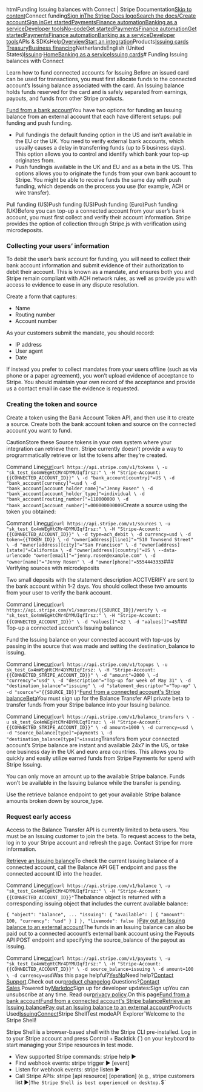 htmlFunding Issuing balances with Connect | Stripe Documentation[Skip to content](#main-content)Connect funding[Sign in](https://dashboard.stripe.com/login?redirect=https%3A%2F%2Fdocs.stripe.com%2Fissuing%2Fconnect%2Ffunding)[The Stripe Docs logo](/)[Search the docs/](#)[Create account](https://dashboard.stripe.com/register/issuing)[Sign in](https://dashboard.stripe.com/login?redirect=https%3A%2F%2Fdocs.stripe.com%2Fissuing%2Fconnect%2Ffunding)[Get started](/get-started)[Payments](/payments)[Finance automation](/finance-automation)[Banking as a service](/financial-services)[Developer tools](/development)[No-code](/no-code)[Get started](/get-started)[Payments](/payments)[Finance automation](/finance-automation)[](#)[Get started](/get-started)[Payments](/payments)[Finance automation](/finance-automation)[Banking as a service](/financial-services)[Developer tools](/development)[](#)APIs & SDKsHelp[Overview](/docs/financial-services)[Start an integration](#)Products[Issuing cards](#)
[Treasury](#)[Business financing](#)NetherlandsEnglish (United States)[](#)[](#)[Issuing](/issuing)·[Home](/docs)[Banking as a service](/docs/financial-services)[Issuing cards](/docs/issuing)# Funding Issuing balances with Connect

Learn how to fund connected accounts for Issuing.Before an issued card can be used for transactions, you must first allocate funds to the connected account’s Issuing balance associated with the card. An Issuing balance holds funds reserved for the card and is safely separated from earnings, payouts, and funds from other Stripe products.

[Fund from a bank account](#fund-from-bank-account)You have two options for funding an Issuing balance from an external account that each have different setups: pull funding and push funding.

- Pull fundingis the default funding option in the US and isn’t available in the EU or the UK. You need to verify external bank accounts, which usually causes a delay in transferring funds (up to 5 business days). This option allows you to control and identify which bank your top-up originates from.
- Push fundingis available in the UK and EU and as a beta in the US. This options allows you to originate the funds from your own bank account to Stripe. You might be able to receive funds the same day with push funding, which depends on the process you use (for example, ACH or wire transfer).

Pull funding (US)Push funding (US)Push funding (Euro)Push funding (UK)Before you can top-up a connected account from your user’s bank account, you must first collect and verify their account information. Stripe provides the option of  collection through Stripe.js with verification using microdeposits.

### Collecting your users’ information

To debit the user’s bank account for funding, you will need to collect their bank account information and submit evidence of their authorization to debit their account. This is known as a mandate, and ensures both you and Stripe remain compliant with ACH network rules, as well as provide you with access to evidence to ease in any dispute resolution.

Create a form that captures:

- Name
- Routing number
- Account number

As your customers submit the mandate, you should record:

- IP address
- User agent
- Date

If instead you prefer to collect mandates from your users offline (such as via phone or a paper agreement), you won’t upload evidence of acceptance to Stripe. You should maintain your own record of the acceptance and provide us a contact email in case the evidence is requested.

### Creating the token and source

Create a token using the Bank Account Token API, and then use it to create a source. Create both the bank account token and source on the connected account you want to fund.

CautionStore these Source tokens in your own system where your integration can retrieve them. Stripe currently doesn’t provide a way to programmatically retrieve or list the tokens after they’re created.

Command Line[curl](#)`curl https://api.stripe.com/v1/tokens \
  -u "sk_test_Gx4mWEgHtCMr4DYMUIqfIrsz:" \
  -H "Stripe-Account: {{CONNECTED_ACCOUNT_ID}}" \
  -d "bank_account[country]"=US \
  -d "bank_account[currency]"=usd \
  -d "bank_account[account_holder_name]"="Jenny Rosen" \
  -d "bank_account[account_holder_type]"=individual \
  -d "bank_account[routing_number]"=110000000 \
  -d "bank_account[account_number]"=000000000009`Create a source using the token you obtained:

Command Line[curl](#)`curl https://api.stripe.com/v1/sources \
  -u "sk_test_Gx4mWEgHtCMr4DYMUIqfIrsz:" \
  -H "Stripe-Account: {{CONNECTED_ACCOUNT_ID}}" \
  -d type=ach_debit \
  -d currency=usd \
  -d token={{TOKEN_ID}} \
  -d "owner[address][line1]"="510 Townsend Street" \
  -d "owner[address][city]"="San Francisco" \
  -d "owner[address][state]"=California \
  -d "owner[address][country]"=US \
  --data-urlencode "owner[email]"="jenny.rosen@example.com" \
  -d "owner[name]"="Jenny Rosen" \
  -d "owner[phone]"=5554443333`### Verifying sources with microdeposits

Two small deposits with the statement description ACCTVERIFY are sent to the bank account within 1-2 days. You should collect these two amounts from your user to verify the bank account.

Command Line[curl](#)`curl https://api.stripe.com/v1/sources/{{SOURCE_ID}}/verify \
  -u "sk_test_Gx4mWEgHtCMr4DYMUIqfIrsz:" \
  -H "Stripe-Account: {{CONNECTED_ACCOUNT_ID}}" \
  -d "values[]"=32 \
  -d "values[]"=45`### Top-up a connected account’s Issuing balance

Fund the Issuing balance on your connected account with top-ups by passing in the source that was made and setting the destination_balance to issuing.

Command Line[curl](#)`curl https://api.stripe.com/v1/topups \
  -u sk_test_Gx4mWEgHtCMr4DYMUIqfIrsz: \
  -H "Stripe-Account: {{CONNECTED_STRIPE_ACCOUNT_ID}}" \
  -d "amount"=2000 \
  -d "currency"="usd" \
  -d "description"="Top-up for week of May 31" \
  -d "destination_balance"="issuing" \
  -d "statement_descriptor"="Top-up" \
  -d "source"="{{SOURCE_ID}}"`[Fund from a connected account's Stripe balanceBeta](#fund-from-connected-account-balance)You must sign up for the Balance Transfer API private beta to transfer funds from your Stripe balance into your Issuing balance.

Command Line[curl](#)`curl https://api.stripe.com/v1/balance_transfers \
  -u sk_test_Gx4mWEgHtCMr4DYMUIqfIrsz: \
  -H "Stripe-Account: {{CONNECTED_STRIPE_ACCOUNT_ID}}" \
  -d amount=1000 \
  -d currency=usd \
  -d "source_balance[type]"=payments \
  -d "destination_balance[type]"=issuing`Transfers from your connected account’s Stripe balance are instant and available 24x7 in the US, or take one business day in the UK and euro area countries. This allows you to quickly and easily utilize earned funds from Stripe Payments for spend with Stripe Issuing.

You can only move an amount up to the available Stripe balance. Funds won’t be available in the Issuing balance while the transfer is pending.

Use the retrieve balance endpoint to get your available Stripe balance amounts broken down by source_type.

### Request early access

Access to the Balance Transfer API is currently limited to beta users. You must be an Issuing customer to join the beta. To request access to the beta, log in to your Stripe account and refresh the page. Contact Stripe for more information.

[Retrieve an Issuing balance](#retrieve-an-issuing-balance)To check the current Issuing balance of a connected account, call the Balance API GET endpoint and pass the connected account ID into the header.

Command Line[curl](#)`curl https://api.stripe.com/v1/balance \
  -u "sk_test_Gx4mWEgHtCMr4DYMUIqfIrsz:" \
  -H "Stripe-Account: {{CONNECTED_ACCOUNT_ID}}"`Thebalance object is returned with a corresponding issuing object that includes the current available balance:

`{
  "object": "balance",
...
    "issuing": {
    "available": [
      {
        "amount": 100,
        "currency": "usd"
      }
    ]
  },
  "livemode": false
}`[Pay out an Issuing balance to an external account](#pay-out-an-issuing-balance)The funds in an Issuing balance can also be paid out to a connected account’s external bank account using the Payouts API POST endpoint and specifying the source_balance of the payout as issuing.

Command Line[curl](#)`curl https://api.stripe.com/v1/payouts \
  -u "sk_test_Gx4mWEgHtCMr4DYMUIqfIrsz:" \
  -H "Stripe-Account: {{CONNECTED_ACCOUNT_ID}}" \
  -d source_balance=issuing \
  -d amount=100 \
  -d currency=usd`Was this page helpful?[Yes](#)[No](#)Need help?[Contact Support](https://support.stripe.com/).Check out our[product changelog](https://stripe.com/blog/changelog).Questions?[Contact Sales](https://stripe.com/contact/sales).Powered by[Markdoc](https://markdoc.dev)Sign up for developer updates:Sign upYou can unsubscribe at any time. Read our[privacy policy](https://stripe.com/privacy).On this page[Fund from a bank account](#fund-from-bank-account)[Fund from a connected account's Stripe balance](#fund-from-connected-account-balance)[Retrieve an Issuing balance](#retrieve-an-issuing-balance)[Pay out an Issuing balance to an external account](#pay-out-an-issuing-balance)Products Used[Issuing](/issuing)[Connect](/connect)Stripe ShellTest modeAPI Explorer[](https://stripe.com/docs/stripe-cli#install)`Welcome to the Stripe Shell!

Stripe Shell is a browser-based shell with the Stripe CLI pre-installed. Log in to your
Stripe account and press Control + Backtick (`) on your keyboard to start managing your Stripe
resources in test mode.

- View supported Stripe commands: stripe help ▶️
- Find webhook events: stripe trigger ▶️ [event]
- Listen for webhook events: stripe listen ▶
- Call Stripe APIs: stripe [api resource] [operation] (e.g., stripe customers list ▶️)`The Stripe Shell is best experienced on desktop.`$`
